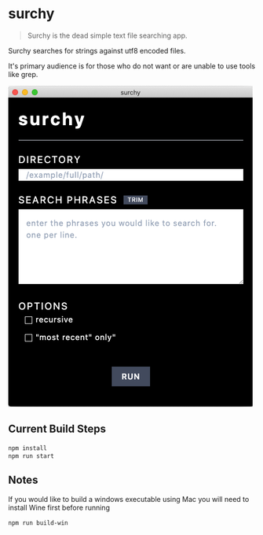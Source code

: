# surchy

> Surchy is the dead simple text file searching app.

Surchy searches for strings against utf8 encoded files.

It's primary audience is for those who do not want or are unable to use tools like grep.

![mockup](https://github.com/wfowl/surchy/blob/implement_search/mockup.png?raw=true)

## Current Build Steps

```
npm install
npm run start
```

## Notes

If you would like to build a windows executable using Mac you will need to install Wine first before running

```
npm run build-win
```
